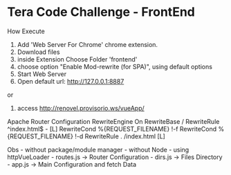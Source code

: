# Tera Code Challenge - FrontEnd

How Execute
  1. Add 'Web Server For Chrome' chrome extension.
  2. Download files
  3. inside Extension Choose Folder 'frontend'
  4. choose option "Enable Mod-rewrite (for SPA)", using default options
  5. Start Web Server
  6. Open default url: http://127.0.0.1:8887
  
  or 
  
  1. access http://renovel.provisorio.ws/vueApp/
 
Apache Router Configuration
	<IfModule mod_rewrite.c>
	  RewriteEngine On
	  RewriteBase /
	  RewriteRule ^index\.html$ - [L]
	  RewriteCond %{REQUEST_FILENAME} !-f
	  RewriteCond %{REQUEST_FILENAME} !-d
	  RewriteRule . /index.html [L]
	</IfModule>

Obs
	- without package/module manager
	- without Node
	- using httpVueLoader 
	- routes.js	-> Router Configuration
	- dirs.js	-> Files Directory 
	- app.js		-> Main Configuration and fetch Data

